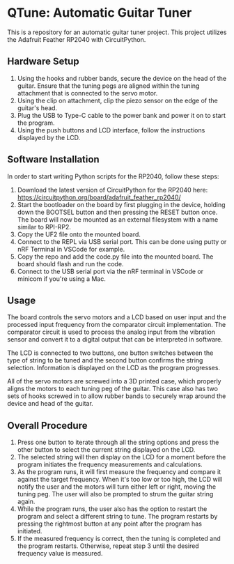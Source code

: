 # QTune: Automatic Guitar Tuner
This is a repository for an automatic guitar tuner project. 
This project utilizes the Adafruit Feather RP2040 with CircuitPython.

## Hardware Setup
1. Using the hooks and rubber bands, secure the device on the head of the guitar. Ensure that the tuning pegs are aligned within the tuning attachment that is connected to the servo motor.
2. Using the clip on attachment, clip the piezo sensor on the edge of the guitar's head.
3. Plug the USB to Type-C cable to the power bank and power it on to start the program.
4. Using the push buttons and LCD interface, follow the instructions displayed by the LCD.

## Software Installation
In order to start writing Python scripts for the RP2040, follow these steps:
1. Download the latest version of CircuitPython for the RP2040 here: https://circuitpython.org/board/adafruit_feather_rp2040/
2. Start the bootloader on the board by first plugging in the device, holding down the BOOTSEL button and then pressing the RESET button once. The board will now be mounted as an external filesystem with a name similar to RPI-RP2.
3. Copy the UF2 file onto the mounted board.
4. Connect to the REPL via USB serial port. This can be done using putty or nRF Terminal in VSCode for example.
5. Copy the repo and add the code.py file into the mounted board. The board should flash and run the code.
6. Connect to the USB serial port via the nRF terminal in VSCode or minicom if you're using a Mac.

## Usage
The board controls the servo motors and a LCD based on user input and the processed input frequency from the comparator circuit implementation. The comparator circuit is used to process the analog input from the vibration sensor and convert it to a digital output that can be interpreted in software.

The LCD is connected to two buttons, one button switches between the type of string to be tuned and the second button confirms the string selection. Information is displayed on the LCD as the program progresses.

All of the servo motors are screwed into a 3D printed case, which properly aligns the motors to each tuning peg of the guitar. This case also has two sets of hooks screwed in to allow rubber bands to securely wrap around the device and head of the guitar.

## Overall Procedure
1. Press one button to iterate through all the string options and press the other button to select the current string displayed on the LCD.
2. The selected string will then display on the LCD for a moment before the program initiates the frequency measurements and calculations.
3. As the program runs, it will first measure the frequency and compare it against the target frequency. When it's too low or too high, the LCD will notify the user and the motors will turn either left or right, moving the tuning peg. The user will also be prompted to strum the guitar string again.
4. While the program runs, the user also has the option to restart the program and select a different string to tune. The program restarts by pressing the rightmost button at any point after the program has initiated.
5. If the measured frequency is correct, then the tuning is completed and the program restarts. Otherwise, repeat step 3 until the desired frequency value is measured.

